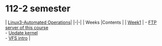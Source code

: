 # 112-2 semester

| <td colspan="2">[Linux3-Automated Operations](./Linux3-Automated_Operation/)| 
|-|-|
| Weeks |Contents |
| [Week1](./Linux3-Automated_Operation/Week1/) | - [FTP server of this course](./Linux3-Automated_Operation/Week1/README.md#ftp-server-of-this-course) <br> - [Update kernel](./Linux3-Automated_Operation/Week1/README.md#update-kernel) <br> - [VFS intro](./Linux3-Automated_Operation/Week1/README.md#vfs) |